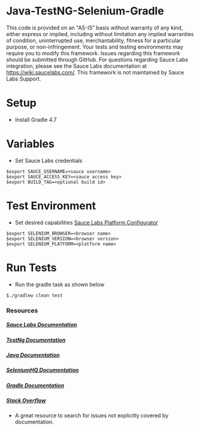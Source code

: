 # Java-TestNG-Selenium-Gradle

This code is provided on an "AS-IS” basis without warranty of any kind, either express or implied, including without limitation any implied warranties of condition, uninterrupted use, merchantability, fitness for a particular purpose, or non-infringement. Your tests and testing environments may require you to modify this framework. Issues regarding this framework should be submitted through GitHub. For questions regarding Sauce Labs integration, please see the Sauce Labs documentation at https://wiki.saucelabs.com/. This framework is not maintained by Sauce Labs Support.

# Setup
* Install Gradle 4.7

# Variables
* Set Sauce Labs credentials
```
$export SAUCE_USERNAME=<sauce username>
$export SAUCE_ACCESS_KEY=<sauce access key>
$export BUILD_TAG=<optional build id>
```

# Test Environment
* Set desired capabilities [Sauce Labs Platform Configurator](https://wiki.saucelabs.com/display/DOCS/Platform+Configurator)
```
$export SELENIUM_BROWSER=<browser name>
$export SELENIUM_VERSION=<browser version>
$export SELENIUM_PLATFORM=<platform name>
```

# Run Tests
* Run the gradle task as shown below
```
$./gradlew clean test
```

### Resources

##### [Sauce Labs Documentation](https://wiki.saucelabs.com/)

##### [TestNg Documentation](http://testng.org/javadocs/index.html)

##### [Java Documentation](https://docs.oracle.com/javase/7/docs/api/)

##### [SeleniumHQ Documentation](http://www.seleniumhq.org/docs/)

##### [Gradle Documentation](http://gradle.org/documentation/)

##### [Stack Overflow](http://stackoverflow.com/)
* A great resource to search for issues not explicitly covered by documentation.